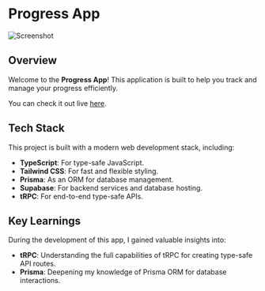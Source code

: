 # Progress App

![Screenshot](./screenshot.png)

## Overview

Welcome to the **Progress App**! This application is built to help you track and manage your progress efficiently. 

You can check it out live [here](https://progress-app1.vercel.app/).

## Tech Stack

This project is built with a modern web development stack, including:

- **TypeScript**: For type-safe JavaScript.
- **Tailwind CSS**: For fast and flexible styling.
- **Prisma**: As an ORM for database management.
- **Supabase**: For backend services and database hosting.
- **tRPC**: For end-to-end type-safe APIs.

## Key Learnings

During the development of this app, I gained valuable insights into:

- **tRPC**: Understanding the full capabilities of tRPC for creating type-safe API routes.
- **Prisma**: Deepening my knowledge of Prisma ORM for database interactions.
